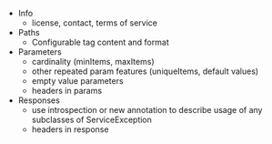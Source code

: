 - Info
  - license, contact, terms of service
- Paths
  - Configurable tag content and format
- Parameters
  - cardinality (minItems, maxItems)
  - other repeated param features (uniqueItems, default values)
  - empty value parameters
  - headers in params
- Responses
  - use introspection or new annotation to describe usage of any subclasses of ServiceException
  - headers in response